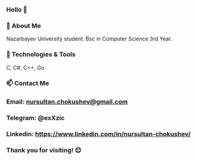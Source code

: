 ### Hello 👋
### 🌱 About Me
Nazarbayev University student. Bsc in Computer Science 3rd Year.
### 🔧 Technologies & Tools
C, C#, C++, Go
### 📫 Contact Me
### Email: nursultan.chokushev@gmail.com
### Telegram: @exXzic
### Linkedin: https://www.linkedin.com/in/nursultan-chokushev/
### Thank you for visiting! 😊
<!--
**NursCh/NursCh** is a ✨ _special_ ✨ repository because its `README.md` (this file) appears on your GitHub profile.

Here are some ideas to get you started:

- 🔭 I’m currently working on ...
- 🌱 I’m currently learning ...
- 👯 I’m looking to collaborate on ...
- 🤔 I’m looking for help with ...
- 💬 Ask me about ...
- 📫 How to reach me: ...
- 😄 Pronouns: ...
- ⚡ Fun fact: ...
-->
